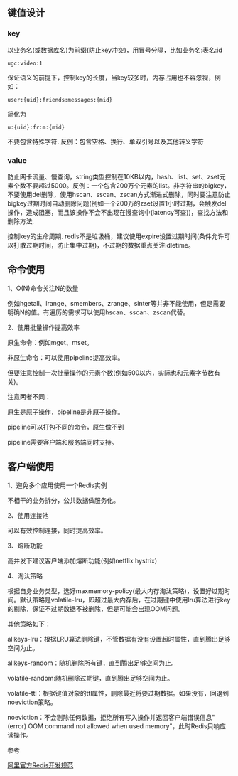 ## 键值设计

### key
以业务名(或数据库名)为前缀(防止key冲突)，用冒号分隔，比如业务名:表名:id

`ugc:video:1`

保证语义的前提下，控制key的长度，当key较多时，内存占用也不容忽视，例如：

`user:{uid}:friends:messages:{mid}`

简化为

`u:{uid}:fr:m:{mid}`

不要包含特殊字符. 反例：包含空格、换行、单双引号以及其他转义字符
### value

防止网卡流量、慢查询，string类型控制在10KB以内，hash、list、set、zset元素个数不要超过5000。反例：一个包含200万个元素的list。非字符串的bigkey，不要使用del删除，使用hscan、sscan、zscan方式渐进式删除，同时要注意防止bigkey过期时间自动删除问题(例如一个200万的zset设置1小时过期，会触发del操作，造成阻塞，而且该操作不会不出现在慢查询中(latency可查))，查找方法和删除方法.

控制key的生命周期. 
redis不是垃圾桶，建议使用expire设置过期时间(条件允许可以打散过期时间，防止集中过期)，不过期的数据重点关注idletime。

## 命令使用

1、O(N)命令关注N的数量

例如hgetall、lrange、smembers、zrange、sinter等并非不能使用，但是需要明确N的值。有遍历的需求可以使用hscan、sscan、zscan代替。

2、使用批量操作提高效率

原生命令：例如mget、mset。

非原生命令：可以使用pipeline提高效率。

但要注意控制一次批量操作的元素个数(例如500以内，实际也和元素字节数有关)。

注意两者不同：

原生是原子操作，pipeline是非原子操作。

pipeline可以打包不同的命令，原生做不到

pipeline需要客户端和服务端同时支持。

## 客户端使用

1、避免多个应用使用一个Redis实例

不相干的业务拆分，公共数据做服务化。

2、使用连接池

可以有效控制连接，同时提高效率。

3、熔断功能

高并发下建议客户端添加熔断功能(例如netflix hystrix)

4、淘汰策略

根据自身业务类型，选好maxmemory-policy(最大内存淘汰策略)，设置好过期时间。默认策略是volatile-lru，即超过最大内存后，在过期键中使用lru算法进行key的剔除，保证不过期数据不被删除，但是可能会出现OOM问题。

其他策略如下：

allkeys-lru：根据LRU算法删除键，不管数据有没有设置超时属性，直到腾出足够空间为止。

allkeys-random：随机删除所有键，直到腾出足够空间为止。

volatile-random:随机删除过期键，直到腾出足够空间为止。

volatile-ttl：根据键值对象的ttl属性，删除最近将要过期数据。如果没有，回退到noeviction策略。

noeviction：不会剔除任何数据，拒绝所有写入操作并返回客户端错误信息"(error) OOM command not allowed when used memory"，此时Redis只响应读操作。

参考

[阿里官方Redis开发规范](https://zhuanlan.zhihu.com/p/149370312)